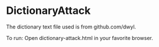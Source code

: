 # DictionaryAttack
The dictionary text file used is from github.com/dwyl.

To run: Open dictionary-attack.html in your favorite browser.
